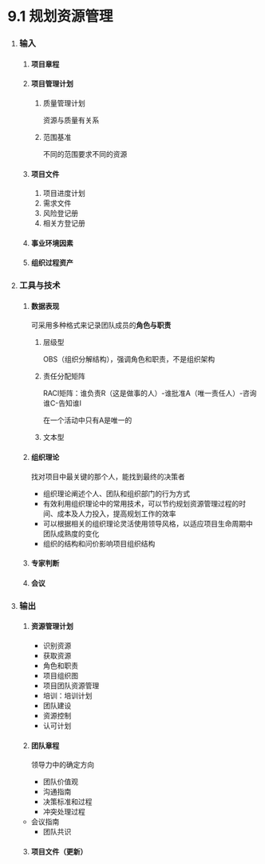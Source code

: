 # 9.1 规划资源管理

1. ### 输入

   1. #### 项目章程

   2. #### 项目管理计划

      1. 质量管理计划

         资源与质量有关系

      2. 范围基准

         不同的范围要求不同的资源

   3. #### 项目文件

      1. 项目进度计划
      2. 需求文件
      3. 风险登记册
      4. 相关方登记册

   4. #### 事业环境因素

   5. #### 组织过程资产

2. ### 工具与技术

   1. #### 数据表现

      可采用多种格式来记录团队成员的**角色与职责**

      1. 层级型

         OBS（组织分解结构），强调角色和职责，不是组织架构

      2. 责任分配矩阵

         RACI矩阵：谁负责R（这是做事的人）-谁批准A（唯一责任人）-咨询谁C-告知谁I

         在一个活动中只有A是唯一的

      3. 文本型

   2. #### 组织理论

      找对项目中最关键的那个人，能找到最终的决策者

      * 组织理论阐述个人、团队和组织部门的行为方式
      * 有效利用组织理论中的常用技术，可以节约规划资源管理过程的时间、成本及人力投入，提高规划工作的效率
      * 可以根据相关的组织理论灵活使用领导风格，以适应项目生命周期中团队成熟度的变化
      * 组织的结构和问价影响项目组织结构

   3. #### 专家判断

   4. #### 会议

3. ### 输出

   1. #### 资源管理计划

      * 识别资源
      * 获取资源
      * 角色和职责
      * 项目组织图
      * 项目团队资源管理
      * 培训：培训计划
      * 团队建设
      * 资源控制
      * 认可计划

   2. #### 团队章程

      领导力中的确定方向
   
      * 团队价值观
      * 沟通指南
      * 决策标准和过程
      * 冲突处理过程
   * 会议指南
      * 团队共识
   
   3. #### 项目文件（更新）